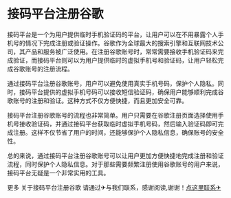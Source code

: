 # 接码平台注册谷歌

接码平台是一个为用户提供临时手机验证码的平台，让用户可以在不用暴露个人手机号的情况下完成注册或验证操作。谷歌作为全球最大的搜索引擎和互联网技术公司，其产品和服务被广泛使用。在注册谷歌账号时，常常需要接收手机验证码来完成验证，而接码平台则可以为用户提供临时的虚拟手机号和验证码，让用户轻松完成谷歌账号的注册流程。

通过接码平台注册谷歌账号，用户可以避免使用真实手机号码，保护个人隐私。同时，接码平台提供的虚拟手机号码可以接收短信验证码，确保用户能够顺利完成谷歌账号的注册和验证。这种方式不仅方便快捷，而且更加安全可靠。

接码平台注册谷歌账号的流程也非常简单。用户只需要在谷歌注册页面选择使用手机号接收验证码，并通过接码平台获取临时虚拟手机号码，然后输入验证码即可完成注册。这样不仅节省了用户的时间，还能够保护个人隐私信息，确保账号的安全性。

总的来说，通过接码平台注册谷歌账号可以让用户更加方便快捷地完成注册和验证流程，同时保护个人隐私信息。对于那些需要频繁注册使用谷歌账号的用户来说，接码平台无疑是一个非常实用的工具。

更多 关于接码平台注册谷歌 请通过✈与我们联系，感谢阅读,谢谢！[点这里联系✈](https://abc.k02.cc)